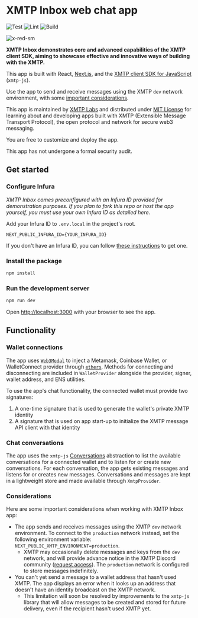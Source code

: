 # XMTP Inbox web chat app

![Test](https://github.com/xmtp-labs/xmtp-inbox-web/actions/workflows/test.yml/badge.svg)
![Lint](https://github.com/xmtp-labs/xmtp-inbox-web/actions/workflows/lint.yml/badge.svg)
![Build](https://github.com/xmtp-labs/xmtp-inbox-web/actions/workflows/build.yml/badge.svg)

![x-red-sm](https://user-images.githubusercontent.com/510695/163488403-1fb37e86-c673-4b48-954e-8460ae4d4b05.png)

**XMTP Inbox demonstrates core and advanced capabilities of the XMTP client SDK, aiming to showcase effective and innovative ways of building with the XMTP.**

This app is built with React, [Next.js](https://nextjs.org/), and the [XMTP client SDK for JavaScript](https://github.com/xmtp/xmtp-js) (`xmtp-js`).

Use the app to send and receive messages using the XMTP `dev` network environment, with some [important considerations](#considerations).

This app is maintained by [XMTP Labs](https://xmtp.com) and distributed under [MIT License](./LICENSE) for learning about and developing apps built with XMTP (Extensible Message Transport Protocol), the open protocol and network for secure web3 messaging.

You are free to customize and deploy the app.

This app has not undergone a formal security audit.


## Get started


### Configure Infura

_XMTP Inbox comes preconfigured with an Infura ID provided for demonstration purposes. If you plan to fork this repo or host the app yourself, you must use your own Infura ID as detailed here._

Add your Infura ID to `.env.local` in the project's root.

```
NEXT_PUBLIC_INFURA_ID={YOUR_INFURA_ID}
```

If you don't have an Infura ID, you can follow [these instructions](https://blog.infura.io/getting-started-with-infura-28e41844cc89/) to get one.


### Install the package

```bash
npm install
```

### Run the development server

```bash
npm run dev
```

Open [http://localhost:3000](http://localhost:3000) with your browser to see the app.


## Functionality


### Wallet connections

The app uses [`Web3Modal`](https://github.com/Web3Modal/web3modal) to inject a Metamask, Coinbase Wallet, or WalletConnect provider through [`ethers`](https://docs.ethers.io/v5/). Methods for connecting and disconnecting are included in `WalletProvider` alongside the provider, signer, wallet address, and ENS utilities.

To use the app's chat functionality, the connected wallet must provide two signatures:

1. A one-time signature that is used to generate the wallet's private XMTP identity
2. A signature that is used on app start-up to initialize the XMTP message API client with that identity


### Chat conversations

The app uses the `xmtp-js` [Conversations](https://github.com/xmtp/xmtp-js#conversations) abstraction to list the available conversations for a connected wallet and to listen for or create new conversations. For each conversation, the app gets existing messages and listens for or creates new messages. Conversations and messages are kept in a lightweight store and made available through `XmtpProvider`.


### Considerations

Here are some important considerations when working with XMTP Inbox app:

- The app sends and receives messages using the XMTP `dev` network environment. To connect to the `production` network instead, set the following environment variable: `NEXT_PUBLIC_XMTP_ENVIRONMENT=production`.
     - XMTP may occasionally delete messages and keys from the `dev` network, and will provide advance notice in the XMTP Discord community ([request access](https://xmtp.typeform.com/to/yojTJarb?utm_source=docs_home)). The `production` network is configured to store messages indefinitely.
- You can't yet send a message to a wallet address that hasn't used XMTP. The app displays an error when it looks up an address that doesn't have an identity broadcast on the XMTP network.
   - This limitation will soon be resolved by improvements to the `xmtp-js` library that will allow messages to be created and stored for future delivery, even if the recipient hasn't used XMTP yet.
